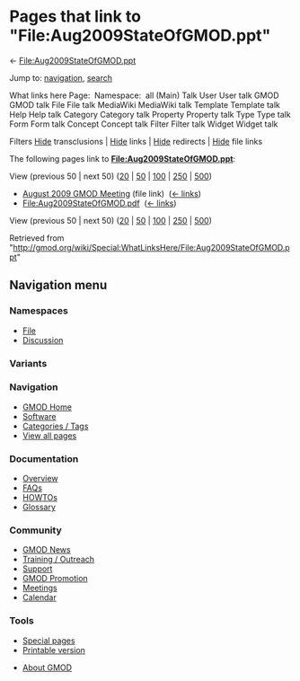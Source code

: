 <div id="mw-page-base" class="noprint">

</div>

<div id="mw-head-base" class="noprint">

</div>

<div id="content" class="mw-body" role="main">

<span id="top"></span>

<div id="mw-js-message" style="display:none;">

</div>



# <span dir="auto">Pages that link to "File:Aug2009StateOfGMOD.ppt"</span>

<div id="bodyContent">

<div id="contentSub">

←
[File:Aug2009StateOfGMOD.ppt](/wiki/File:Aug2009StateOfGMOD.ppt "File:Aug2009StateOfGMOD.ppt")

</div>

<div id="jump-to-nav" class="mw-jump">

Jump to: [navigation](#mw-navigation), [search](#p-search)

</div>

<div id="mw-content-text">

What links here Page:  Namespace:  all (Main) Talk User User talk GMOD
GMOD talk File File talk MediaWiki MediaWiki talk Template Template talk
Help Help talk Category Category talk Property Property talk Type Type
talk Form Form talk Concept Concept talk Filter Filter talk Widget
Widget talk

Filters
[Hide](/mediawiki/index.php?title=Special:WhatLinksHere/File:Aug2009StateOfGMOD.ppt&hidetrans=1 "Special:WhatLinksHere/File:Aug2009StateOfGMOD.ppt")
transclusions \|
[Hide](/mediawiki/index.php?title=Special:WhatLinksHere/File:Aug2009StateOfGMOD.ppt&hidelinks=1 "Special:WhatLinksHere/File:Aug2009StateOfGMOD.ppt")
links \|
[Hide](/mediawiki/index.php?title=Special:WhatLinksHere/File:Aug2009StateOfGMOD.ppt&hideredirs=1 "Special:WhatLinksHere/File:Aug2009StateOfGMOD.ppt")
redirects \|
[Hide](/mediawiki/index.php?title=Special:WhatLinksHere/File:Aug2009StateOfGMOD.ppt&hideimages=1 "Special:WhatLinksHere/File:Aug2009StateOfGMOD.ppt")
file links

The following pages link to
**[File:Aug2009StateOfGMOD.ppt](/wiki/File:Aug2009StateOfGMOD.ppt "File:Aug2009StateOfGMOD.ppt")**:

View (previous 50 \| next 50)
([20](/mediawiki/index.php?title=Special:WhatLinksHere/File:Aug2009StateOfGMOD.ppt&limit=20 "Special:WhatLinksHere/File:Aug2009StateOfGMOD.ppt")
\|
[50](/mediawiki/index.php?title=Special:WhatLinksHere/File:Aug2009StateOfGMOD.ppt&limit=50 "Special:WhatLinksHere/File:Aug2009StateOfGMOD.ppt")
\|
[100](/mediawiki/index.php?title=Special:WhatLinksHere/File:Aug2009StateOfGMOD.ppt&limit=100 "Special:WhatLinksHere/File:Aug2009StateOfGMOD.ppt")
\|
[250](/mediawiki/index.php?title=Special:WhatLinksHere/File:Aug2009StateOfGMOD.ppt&limit=250 "Special:WhatLinksHere/File:Aug2009StateOfGMOD.ppt")
\|
[500](/mediawiki/index.php?title=Special:WhatLinksHere/File:Aug2009StateOfGMOD.ppt&limit=500 "Special:WhatLinksHere/File:Aug2009StateOfGMOD.ppt"))

- [August 2009 GMOD
  Meeting](/wiki/August_2009_GMOD_Meeting "August 2009 GMOD Meeting")
  (file link) ‎ <span class="mw-whatlinkshere-tools">([←
  links](/mediawiki/index.php?title=Special:WhatLinksHere&target=August+2009+GMOD+Meeting "Special:WhatLinksHere"))</span>
- [File:Aug2009StateOfGMOD.pdf](/wiki/File:Aug2009StateOfGMOD.pdf "File:Aug2009StateOfGMOD.pdf")
  ‎ <span class="mw-whatlinkshere-tools">([←
  links](/mediawiki/index.php?title=Special:WhatLinksHere&target=File%3AAug2009StateOfGMOD.pdf "Special:WhatLinksHere"))</span>

View (previous 50 \| next 50)
([20](/mediawiki/index.php?title=Special:WhatLinksHere/File:Aug2009StateOfGMOD.ppt&limit=20 "Special:WhatLinksHere/File:Aug2009StateOfGMOD.ppt")
\|
[50](/mediawiki/index.php?title=Special:WhatLinksHere/File:Aug2009StateOfGMOD.ppt&limit=50 "Special:WhatLinksHere/File:Aug2009StateOfGMOD.ppt")
\|
[100](/mediawiki/index.php?title=Special:WhatLinksHere/File:Aug2009StateOfGMOD.ppt&limit=100 "Special:WhatLinksHere/File:Aug2009StateOfGMOD.ppt")
\|
[250](/mediawiki/index.php?title=Special:WhatLinksHere/File:Aug2009StateOfGMOD.ppt&limit=250 "Special:WhatLinksHere/File:Aug2009StateOfGMOD.ppt")
\|
[500](/mediawiki/index.php?title=Special:WhatLinksHere/File:Aug2009StateOfGMOD.ppt&limit=500 "Special:WhatLinksHere/File:Aug2009StateOfGMOD.ppt"))

</div>

<div class="printfooter">

Retrieved from
"<http://gmod.org/wiki/Special:WhatLinksHere/File:Aug2009StateOfGMOD.ppt>"

</div>

<div id="catlinks" class="catlinks catlinks-allhidden">

</div>

<div class="visualClear">

</div>

</div>

</div>

<div id="mw-navigation">

## Navigation menu

<div id="mw-head">



<div id="left-navigation">

<div id="p-namespaces" class="vectorTabs" role="navigation"
aria-labelledby="p-namespaces-label">

### Namespaces

- <span id="ca-nstab-image"><a href="/wiki/File:Aug2009StateOfGMOD.ppt" accesskey="c"
  title="View the file page [c]">File</a></span>
- <span id="ca-talk"><a
  href="/mediawiki/index.php?title=File_talk:Aug2009StateOfGMOD.ppt&amp;action=edit&amp;redlink=1"
  accesskey="t"
  title="Discussion about the content page [t]">Discussion</a></span>

</div>

<div id="p-variants" class="vectorMenu emptyPortlet" role="navigation"
aria-labelledby="p-variants-label">

### 

### Variants[](#)

<div class="menu">

</div>

</div>

</div>

<div id="right-navigation">





</div>



</div>

</div>

</div>

<div id="mw-panel">

<div id="p-logo" role="banner">

<a href="/wiki/Main_Page"
style="background-image: url(http://gmod.org/images/GMOD-cogs.png);"
title="Visit the main page"></a>

</div>

<div id="p-Navigation" class="portal" role="navigation"
aria-labelledby="p-Navigation-label">

### Navigation

<div class="body">

- <span id="n-GMOD-Home">[GMOD Home](/wiki/Main_Page)</span>
- <span id="n-Software">[Software](/wiki/GMOD_Components)</span>
- <span id="n-Categories-.2F-Tags">[Categories /
  Tags](/wiki/Categories)</span>
- <span id="n-View-all-pages">[View all
  pages](/wiki/Special:AllPages)</span>

</div>

</div>

<div id="p-Documentation" class="portal" role="navigation"
aria-labelledby="p-Documentation-label">

### Documentation

<div class="body">

- <span id="n-Overview">[Overview](/wiki/Overview)</span>
- <span id="n-FAQs">[FAQs](/wiki/Category:FAQ)</span>
- <span id="n-HOWTOs">[HOWTOs](/wiki/Category:HOWTO)</span>
- <span id="n-Glossary">[Glossary](/wiki/Glossary)</span>

</div>

</div>

<div id="p-Community" class="portal" role="navigation"
aria-labelledby="p-Community-label">

### Community

<div class="body">

- <span id="n-GMOD-News">[GMOD News](/wiki/GMOD_News)</span>
- <span id="n-Training-.2F-Outreach">[Training /
  Outreach](/wiki/Training_and_Outreach)</span>
- <span id="n-Support">[Support](/wiki/Support)</span>
- <span id="n-GMOD-Promotion">[GMOD
  Promotion](/wiki/GMOD_Promotion)</span>
- <span id="n-Meetings">[Meetings](/wiki/Meetings)</span>
- <span id="n-Calendar">[Calendar](/wiki/Calendar)</span>

</div>

</div>

<div id="p-tb" class="portal" role="navigation"
aria-labelledby="p-tb-label">

### Tools

<div class="body">

- <span id="t-specialpages"><a href="/wiki/Special:SpecialPages" accesskey="q"
  title="A list of all special pages [q]">Special pages</a></span>
- <span id="t-print"><a
  href="/mediawiki/index.php?title=Special:WhatLinksHere/File:Aug2009StateOfGMOD.ppt&amp;printable=yes"
  rel="alternate" accesskey="p"
  title="Printable version of this page [p]">Printable version</a></span>

</div>

</div>

</div>

</div>

<div id="footer" role="contentinfo">

- <span id="footer-places-about">[About
  GMOD](/wiki/GMOD:About "GMOD:About")</span>

<!-- -->






</div>
